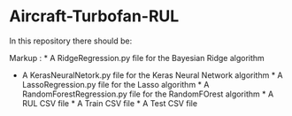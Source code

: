 # Aircraft-Turbofan-RUL

In this repository there should be:

 Markup :  * A RidgeRegression.py file for the Bayesian Ridge algorithm
* A KerasNeuralNetork.py file for the Keras Neural Network algorithm
           * A LassoRegression.py file for the Lasso algorithm 
           * A RandomForestRegression.py file for the RandomFOrest algorithm 
           * A RUL CSV file
           * A Train CSV file 
           * A Test CSV file
